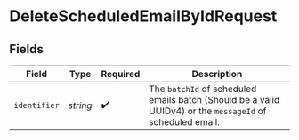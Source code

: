 # DeleteScheduledEmailByIdRequest


## Fields

| Field                                                                                                     | Type                                                                                                      | Required                                                                                                  | Description                                                                                               |
| --------------------------------------------------------------------------------------------------------- | --------------------------------------------------------------------------------------------------------- | --------------------------------------------------------------------------------------------------------- | --------------------------------------------------------------------------------------------------------- |
| `identifier`                                                                                              | *string*                                                                                                  | :heavy_check_mark:                                                                                        | The `batchId` of scheduled emails batch (Should be a valid UUIDv4) or the `messageId` of scheduled email. |